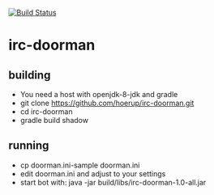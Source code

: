 [![Build Status](https://travis-ci.org/hoerup/irc-doorman.svg?branch=master)](https://travis-ci.org/hoerup/irc-doorman)

# irc-doorman


## building

* You need a host with openjdk-8-jdk and gradle
* git clone https://github.com/hoerup/irc-doorman.git
* cd irc-doorman
* gradle build shadow

## running
* cp doorman.ini-sample doorman.ini
* edit doorman.ini and adjust to your settings
* start bot with: java -jar build/libs/irc-doorman-1.0-all.jar
